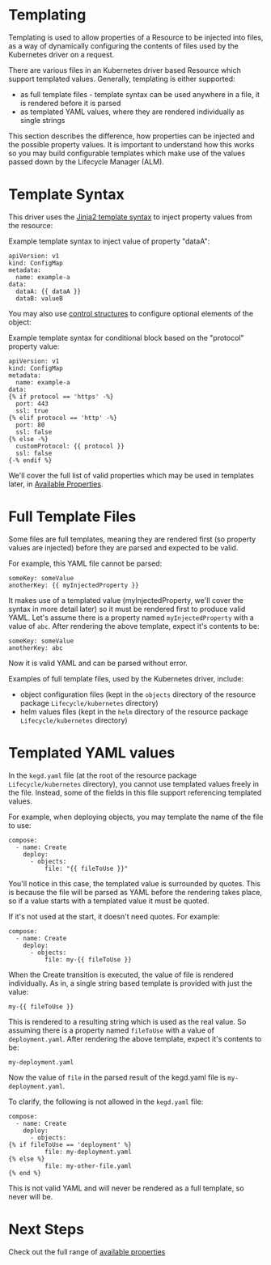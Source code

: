# Templating

Templating is used to allow properties of a Resource to be injected into files, as a way of dynamically configuring the contents of files used by the Kubernetes driver on a request.

There are various files in an Kubernetes driver based Resource which support templated values. Generally, templating is either supported:

- as full template files - template syntax can be used anywhere in a file, it is rendered before it is parsed
- as templated YAML values, where they are rendered individually as single strings

This section describes the difference, how properties can be injected and the possible property values. It is important to understand how this works so you may build configurable templates which make use of the values passed down by the Lifecycle Manager (ALM).

# Template Syntax

This driver uses the [Jinja2 template syntax](https://jinja.palletsprojects.com/en/2.10.x/templates) to inject property values from the resource:

Example template syntax to inject value of property "dataA":
```
apiVersion: v1
kind: ConfigMap
metadata:
  name: example-a
data:
  dataA: {{ dataA }}
  dataB: valueB
```

You may also use [control structures](https://jinja.palletsprojects.com/en/2.11.x/templates/#if) to configure optional elements of the object:

Example template syntax for conditional block based on the "protocol" property value:
```
apiVersion: v1
kind: ConfigMap
metadata:
  name: example-a
data:
{% if protocol == 'https' -%}
  port: 443
  ssl: true
{% elif protocol == 'http' -%}
  port: 80
  ssl: false
{% else -%}
  customProtocol: {{ protocol }}
  ssl: false
{-% endif %}
```

We'll cover the full list of valid properties which may be used in templates later, in [Available Properties](properties.md).

# Full Template Files

Some files are full templates, meaning they are rendered first (so property values are injected) before they are parsed and expected to be valid. 

For example, this YAML file cannot be parsed:

```
someKey: someValue
anotherKey: {{ myInjectedProperty }}
```

It makes use of a templated value (myInjectedProperty, we'll cover the syntax in more detail later) so it must be rendered first to produce valid YAML. Let's assume there is a property named `myInjectedProperty` with a value of `abc`. After rendering the above template, expect it's contents to be:

```
someKey: someValue
anotherKey: abc
```

Now it is valid YAML and can be parsed without error.

Examples of full template files, used by the Kubernetes driver, include:

- object configuration files (kept in the `objects` directory of the resource package `Lifecycle/kubernetes` directory)
- helm values files (kept in the `helm` directory of the resource package `Lifecycle/kubernetes` directory)

# Templated YAML values

In the `kegd.yaml` file (at the root of the resource package `Lifecycle/kubernetes` directory), you cannot use templated values freely in the file. Instead, some of the fields in this file support referencing templated values. 

For example, when deploying objects, you may template the name of the file to use:

```
compose:
  - name: Create
    deploy:
      - objects:
          file: "{{ fileToUse }}"
```

You'll notice in this case, the templated value is surrounded by quotes. This is because the file will be parsed as YAML before the rendering takes place, so if a value starts with a templated value it must be quoted. 

If it's not used at the start, it doesn't need quotes. For example:

```
compose:
  - name: Create
    deploy:
      - objects:
          file: my-{{ fileToUse }}
```

When the Create transition is executed, the value of file is rendered individually. As in, a single string based template is provided with just the value:

```
my-{{ fileToUse }}
```

This is rendered to a resulting string which is used as the real value. So assuming there is a property named `fileToUse` with a value of `deployment.yaml`. After rendering the above template, expect it's contents to be:

```
my-deployment.yaml
```

Now the value of `file` in the parsed result of the kegd.yaml file is `my-deployment.yaml`. 

To clarify, the following is not allowed in the `kegd.yaml` file:

```
compose:
  - name: Create
    deploy:
      - objects:
{% if fileToUse == 'deployment' %}
          file: my-deployment.yaml
{% else %}
          file: my-other-file.yaml
{% end %}
```

This is not valid YAML and will never be rendered as a full template, so never will be.

# Next Steps

Check out the full range of [available properties](properties.md)